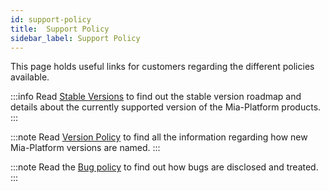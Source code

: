 ```yaml
---
id: support-policy
title:  Support Policy
sidebar_label: Support Policy
---
```


This page holds useful links for customers regarding the different policies available.

:::info
Read [Stable Versions](/release-notes/stable-versions.md) to find out the stable version roadmap and details about the currently supported version of the Mia-Platform products.
:::

:::note
Read [Version Policy](/info/version_policy.md) to find all the information regarding how new Mia-Platform versions are named.
:::

:::note
Read the [Bug policy](/info/bug_policy.md) to find out how bugs are disclosed and treated.
:::
